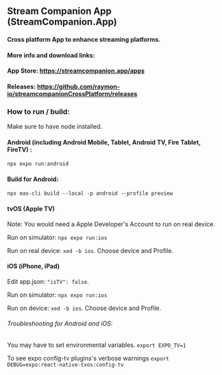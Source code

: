 ## Stream Companion App (StreamCompanion.App)
#### Cross platform App to enhance streaming platforms.
#### More info and download links:
#### App Store: https://streamcompanion.app/apps
#### Releases:  https://github.com/raymon-io/streamcompanionCrossPlatform/releases

### How to run / build:
Make sure to have node installed. 
#### Android (including Android Mobile, Tablet, Android TV, Fire Tablet, FireTV) :
`npx expo run:android`
#### Build for Android:
`npx eas-cli build --local -p android --profile preview`

#### tvOS (Apple TV)
Note: You would need a Apple Developer's Account to run on real device.

Run on simulator: `npx expo run:ios`

Run on real device: `xed -b ios`.  Choose device and Profile.

#### iOS (iPhone, iPad)
Edit app.json: `"isTV": false`.

Run on simulator: `npx expo run:ios`

Run on device: `xed -b ios`. Choose device and Profile.

###### Troubleshooting for Android and iOS:
You may have to set environmental variables. `export EXPO_TV=1`

To see expo config-tv plugins's verbose warnings `export DEBUG=expo:react-native-tvos:config-tv`





